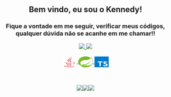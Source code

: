 
 <div align="center">
 <h2 >Bem vindo, eu sou o Kennedy!</h2>
 <h3 style={{"text-align:justfy;"}}> Fique a vontade em me seguir, verificar meus códigos, qualquer dúvida não se acanhe em me chamar!! </h3>
 </div>
<div align="center">
  <a href="">
  <img height="240em" src="https://github-readme-stats.vercel.app/api?username=KEENNEEDYY&show_icons=true&theme=bear&include_all_commits=true&count_private=true"/>
  <img height="240em" src="https://github-readme-stats.vercel.app/api/top-langs/?username=KEENNEEDYY&&langs_count=16&theme=radical"/>
</div>
<div align="center" style="display: inline_block"><br>
    <img align="center" alt="KEENNEEDYY-Java" height="30" width="40" src="https://raw.githubusercontent.com/devicons/devicon/master/icons/java/java-plain.svg">
    <img align="center" alt="KEENNEEDYY-SpringBoot" height="30" width="40" src="https://github.com/devicons/devicon/blob/master/icons/spring/spring-original.svg">
    <img align="center" alt="KEENNEEDYY-TypeScript" height="30" width="40" src="https://github.com/devicons/devicon/blob/master/icons/typescript/typescript-original.svg">
  <p align="center"> 
  <br><br><a href = "mailto:kennedy.costa.valenet@gmail.com"><img src="https://img.shields.io/badge/-Gmail-red?style=for-the-badge&logo=gmail&logoColor=white" target="_blank"></a><a href="https://www.linkedin.com/in/kennedy-leocadio-62a845170/" target="_blank"><img src="https://img.shields.io/badge/-LinkedIn-%230077B5?style=for-the-badge&logo=linkedin&logoColor=white" target="_blank"></a><a href="https://api.whatsapp.com/send?phone=5531989177944" target="_blank"><img src="https://img.shields.io/badge/-WhatsApp-%23E4405?style=for-the-badge&logo=whatsapp&logoColor=white" target="_blank"></a>
    </p>
</div>

  
  
